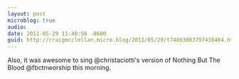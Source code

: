 ```yaml
---
layout: post
microblog: true
audio: 
date: 2011-05-29 11:40:58 -0600
guid: http://craigmcclellan.micro.blog/2011/05/29/t74893003797438464.html
---
```

Also, it was awesome to sing @christaciotti's version of Nothing But The Blood @fbctnworship this morning.
